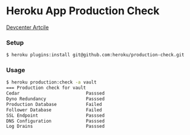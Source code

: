 # Heroku App Production Check

[Devcenter Artcile](https://devcenter.heroku.com/articles/maximizing-availability)

### Setup

```bash
$ heroku plugins:install git@github.com:heroku/production-check.git
```

### Usage

```bash
$ heroku production:check -a vault
=== Production check for vault
Cedar                         Passsed
Dyno Redundancy               Passsed
Production Database           Failed
Follower Database             Failed
SSL Endpoint                  Passsed
DNS Configuration             Passsed
Log Drains                    Passsed
```
